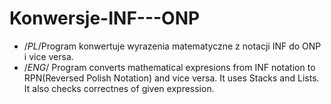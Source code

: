 # Konwersje-INF---ONP
 - /*PL*/Program konwertuje wyrazenia matematyczne z notacji INF do ONP i vice versa.
 - /*ENG*/ Program converts mathematical expresions from INF notation to RPN(Reversed Polish Notation) and vice versa. It uses Stacks and Lists.
 It also checks correctnes of given expression.
